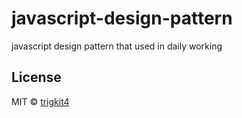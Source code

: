 # javascript-design-pattern

javascript design pattern that used in daily working



## License

MIT &copy; [trigkit4](github.com/hawx1993)
